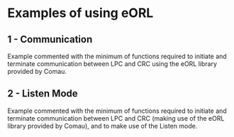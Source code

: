 # Examples of using eORL

## 1 - Communication

Example commented with the minimum of functions required to initiate and terminate communication between LPC and CRC using the eORL library provided by Comau.

## 2 - Listen Mode

Example commented with the minimum of functions required to initiate and terminate communication between LPC and CRC (making use of the eORL library provided by Comau), and to make use of the Listen mode.
